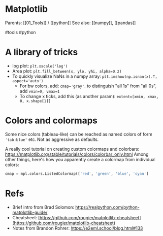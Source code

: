 # Matplotlib

Parents: [[01_Tools]] / [[python]]
See also: [[numpy]], [[pandas]]

#tools #python


# A library of tricks

* log plot: `plt.xscale('log')`
* Area plot: `plt.fill_between(x, ylo, yhi, alpha=0.2)`
* To quickly visualize NaNs in a numpy array: `plt.imshow(np.isnan(x).T, aspect='auto')`
    * For bw colors, add: `cmap='gray'`. to distinguish "all 1s" from "all 0s", add `vmin=0, vmax=1`
    * To change x ticks, add this (as another param): `extent=[xmin, xmax, 0, x.shape[1]]`

# Colors and colormaps

Some nice colors (tableau-like) can be reached as named colors of form `'tab:blue'` etc. Not as aggressive as defaults.

A really cool tutorial on creating custom colormaps and colorbars: https://matplotlib.org/stable/tutorials/colors/colorbar_only.html
Among other things, here's how you apparently create a colormap from individual colors:
```python
cmap = mpl.colors.ListedColormap(['red', 'green', 'blue', 'cyan']
```

# Refs

* Brief intro from Brad Solomon: https://realpython.com/python-matplotlib-guide/
* Cheatsheet: [https://github.com/rougier/matplotlib-cheatsheet](<https://github.com/rougier/matplotlib-cheatsheet>)
* Notes from Brandon Rohrer: https://e2eml.school/blog.html#133